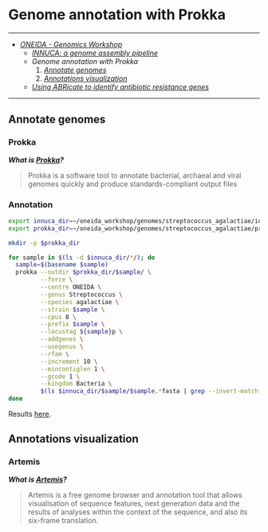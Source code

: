 # Genome annotation with Prokka

---

* [_ONEIDA - Genomics Workshop_](./ONEIDA_Workshop_Program.md)
    * [_INNUCA: a genome assembly pipeline_](./innuca.md)
    * _Genome annotation with Prokka_
        1. [_Annotate genomes_](./prokka.md#annotate-genomes)
        2. [_Annotations visualization_](./prokka.md#annotations-visualization)
    * [_Using ABRicate to identify antibiotic resistance genes_](./abricate.md)

---

## Annotate genomes

### Prokka

**_What is [Prokka](https://github.com/tseemann/prokka)?_**  

> Prokka is a software tool to annotate bacterial, archaeal and viral genomes quickly and produce standards-compliant output files

### Annotation

```bash
export innuca_dir=~/oneida_workshop/genomes/streptococcus_agalactiae/innuca
export prokka_dir=~/oneida_workshop/genomes/streptococcus_agalactiae/prokka

mkdir -p $prokka_dir

for sample in $(ls -d $innuca_dir/*/); do
  sample=$(basename $sample)
  prokka --outdir $prokka_dir/$sample/ \
         --force \
         --centre ONEIDA \
         --genus Streptococcus \
         --species agalactiae \
         --strain $sample \
         --cpus 8 \
         --prefix $sample \
         --locustag ${sample}p \
         --addgenes \
         --usegenus \
         --rfam \
         --increment 10 \
         --mincontiglen 1 \
         --gcode 1 \
         --kingdom Bacteria \
         $(ls $innuca_dir/$sample/$sample.*fasta | grep --invert-match 'excluded_contigs')
done
```
Results [here](https://transfer.sh/Te3al/prokka.tar.gz).

## Annotations visualization

### Artemis

**_What is [Artemis](http://www.sanger.ac.uk/science/tools/artemis)?_**  

> Artemis is a free genome browser and annotation tool that allows visualisation of sequence features, next generation data and the results of analyses within the context of the sequence, and also its six-frame translation.
